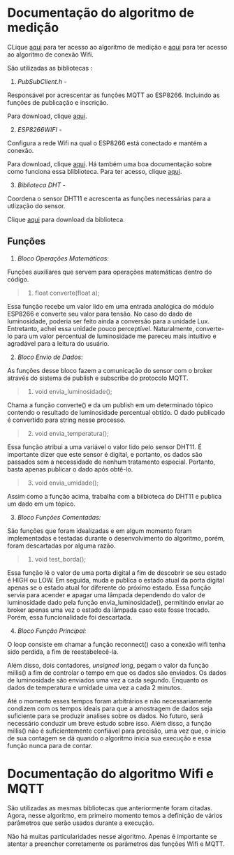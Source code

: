 # Documentação do algoritmo de medição

CLique [aqui](https://github.com/Marcusharu/marcus.gc/blob/master/projeto_estacao/hardware/esp_8266/esp_8266.ino) para ter acesso ao algoritmo de medição e [aqui](https://github.com/Marcusharu/marcus.gc/blob/master/projeto_estacao/hardware/esp_8266/wifi_script.h) para ter acesso ao algoritmo de conexão Wifi.

São utilizadas as bibliotecas :


1. *PubSubClient.h* -

Responsável por acrescentar as funções MQTT ao ESP8266. Incluindo as funções de publicação e inscrição.

Para download, clique [aqui](https://github.com/knolleary/pubsubclient).

2. *ESP8266WIFI* -

Configura a rede Wifi na qual o ESP8266 está conectado e mantém a conexão.

Para download, clique [aqui](https://github.com/ekstrand/ESP8266wifi).
Há também uma boa documentação sobre como funciona essa bliblioteca. Para ter acesso, clique [aqui](https://arduino-esp8266.readthedocs.io/en/latest/esp8266wifi/readme.html).


3. *Biblioteca DHT* -

Coordena o sensor DHT11 e acrescenta as funções necessárias para a utlização do sensor.

Clique [aqui](https://github.com/adafruit/DHT-sensor-library) para download da biblioteca.


## Funções

1. *Bloco Operações Matemáticas*:

Funções auxiliares que servem para operações matemáticas dentro do código.

> 1. float converte(float a);

Essa função recebe um valor lido em uma entrada analógica do módulo ESP8266 e converte seu valor para tensão. No caso do dado de luminosidade, poderia ser feito ainda a conversão para a unidade Lux. Entretanto, achei essa unidade pouco perceptível. Naturalmente, converte-lo para um valor percentual de luminosidade me pareceu mais intuitivo e agradável para a leitura do usuário.

2. *Bloco Envio de Dados*:

As funções desse bloco fazem a comunicação do sensor com o broker através do sistema de publish e subscribe do protocolo MQTT.

> 1. void envia_luminosidade();

Chama a função converte() e da um publish em um determinado tópico contendo o resultado de luminosidade percentual obtido. O dado publicado é convertido para string nesse processo.


> 2. void envia_temperatura();

Essa função atribui a uma variável o valor lido pelo sensor DHT11. É importante dizer que este sensor é digital, e portanto, os dados são passados sem a necessidade de nenhum tratamento especial. Portanto, basta apenas publicar o dado após obtê-lo.


> 3. void envia_umidade();

Assim como a função acima, trabalha com a bilbioteca do DHT11 e publica um dado em um tópico.


3. *Bloco Funções Comentadas:*

São funções que foram idealizadas e em algum momento foram implementadas e testadas durante o desenvolvimento do algoritmo, porém, foram descartadas por alguma razão.


> 1. void test_borda();

Essa função lê o valor de uma porta digital a fim de descobrir se seu estado é HIGH ou LOW. Em seguida, muda e publica o estado atual da porta digital apenas se o estado atual for diferente do próximo estado.
Essa função servia para acender e apagar uma lâmpada dependendo do valor de luminosidade dado pela função envia_luminosidade(), permitindo enviar ao broker apenas uma vez o estado da lâmpada caso este fosse trocado. Porém, essa funcionalidade foi descartada.

4. *Bloco Função Principal:*

O loop consiste em chamar a função reconnect() caso a conexão wifi tenha sido perdida, a fim de reestabelecê-la.

Além disso, dois contadores, *unsigned long*, pegam o valor da função millis() a fim de controlar o tempo em que os dados são enviados. Os dados de luminosidade são enviados uma vez a cada segundo. Enquanto os dados de temperatura e umidade uma vez a cada 2 minutos.

Até o momento esses tempos foram arbitrários e não necessariamente condizem com os tempos ideais para que a amostragem de dados seja suficiente para se produzir analises sobre os dados. No futuro, será necessário conduzir um breve estudo sobre isso. Além disso, a função millis() não é suficientemente confiável para precisão, uma vez que, o início de sua contagem se dá quando o algoritmo inicia sua execução e essa função nunca para de contar.



# Documentação do algoritmo Wifi e MQTT

São utilizadas as mesmas bibliotecas que anteriormente foram citadas. Agora, nesse algoritmo, em primeiro momento temos a definição de vários parâmetros que serão usados durante a execução.



Não há muitas particularidades nesse algoritmo. Apenas é importante se atentar a preencher corretamente os parâmetros das funções Wifi e MQTT.
